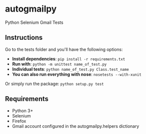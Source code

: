 # autogmailpy
Python Selenium Gmail Tests

## Instructions
Go to the tests folder and you'll have the following options:
- **Install dependencies**: `pip install -r requirements.txt`
- **Run with**: `python -m unittest name_of_test.py`
- **Individual tests**: `python name_of_test.py Class.test_name`
- **You can also run everything with nose**: `nosetests --with-xunit`

Or simply run the package: `python setup.py test`

## Requirements

- Python 3+
- Selenium
- Firefox
- Gmail account configured in the autogmailpy.helpers dictionary
